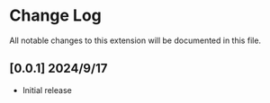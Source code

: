 # Change Log

All notable changes to this extension will be documented in this file.


## [0.0.1] 2024/9/17

- Initial release